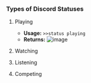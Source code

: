 ### Types of Discord Statuses

1. Playing

      - **Usage:** `>>status playing`
      - **Returns:** ![image](https://github.com/v1s1t0r999/LetLeaf-BOT/blob/master/Images/STATUSES.png)

3. Watching
4. Listening
5. Competing
